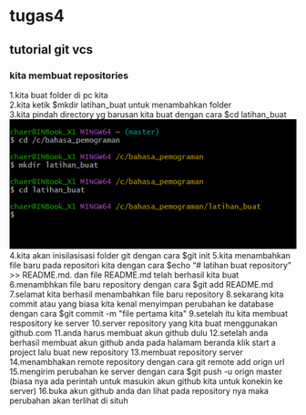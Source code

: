 # tugas4

## tutorial git vcs

### kita membuat repositories

1.kita buat folder di pc kita<br>
2.kita ketik $mkdir latihan_buat untuk menambahkan folder<br>
3.kita pindah directory yg barusan kita buat dengan cara $cd latihan_buat <br>
![gambar 1](foto/ss2.png)
4.kita akan inisilasisasi folder git dengan cara $git init
5.kita menambahkan file baru pada repositori kita dengan cara $echo “# latihan buat repository” >> README.md. dan file README.md telah berhasil kita buat
6.menambhkan file baru repository dengan cara $git add README.md
7.selamat kita berhasil menambahkan file baru repository
8.sekarang kita commit atau yang biasa kita kenal menyimpan perubahan ke database dengan cara $git commit -m "file pertama kita"
9.setelah itu kita membuat respository ke server
10.server repository yang kita buat menggunakan github.com
11.anda harus membuat akun github dulu
12.setelah anda berhasil membuat akun github anda pada halamam beranda klik start a project lalu buat new repository
13.membuat repository server
14.menambhakan remote repository dengan cara git remote add orign url
15.mengirim perubahan ke server dengan cara $git push -u orign master (biasa nya ada perintah untuk masukin akun github kita untuk konekin ke server)
16.buka akun github anda dan lihat pada repository nya maka perubahan akan terlihat di situh
